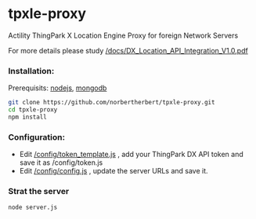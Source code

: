 # tpxle-proxy
Actility ThingPark X Location Engine Proxy for foreign Network Servers

For more details please study 
[/docs/DX_Location_API_Integration_V1.0.pdf](https://github.com/norbertherbert/tpxle-proxy/blob/master/docs/DX_Location_API_Integration_v1.0.pdf)

### Installation:
Prerequisits: 
[nodejs](https://nodejs.org/), 
[mongodb](https://docs.mongodb.com/manual/installation/)
```bash
git clone https://github.com/norbertherbert/tpxle-proxy.git
cd tpxle-proxy
npm install
```
### Configuration:
* Edit 
[/config/token_template.js](https://github.com/norbertherbert/tpxle-proxy/blob/master/config/token_template.js)
, add your ThingPark DX API token and save it as /config/token.js 
* Edit
[/config/config.js](https://github.com/norbertherbert/tpxle-proxy/blob/master/config/config.js)
, update the server URLs and save it.

### Strat the server
```bash
node server.js
```
